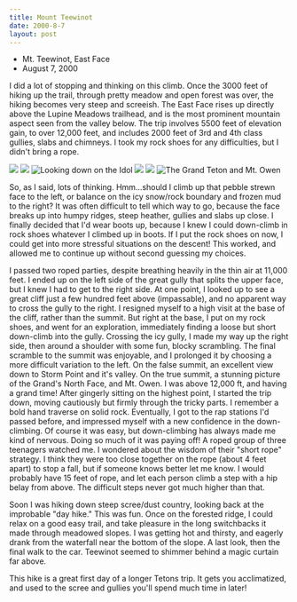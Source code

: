 ```yaml
---
title: Mount Teewinot
date: 2000-8-7
layout: post
---
```


* Mt. Teewinot, East Face
* August 7, 2000

I did a lot of stopping and thinking on this climb. Once the 3000 feet
of hiking up the trail, through pretty meadow and open forest was
over, the hiking becomes very steep and screeish. The East Face rises
up directly above the Lupine Meadows trailhead, and is the most
prominent mountain aspect seen from the valley below. The trip
involves 5500 feet of elevation gain, to over 12,000 feet, and
includes 2000 feet of 3rd and 4th class gullies, slabs and chimneys. I
took my rock shoes for any difficulties, but I didn't bring a rope.


![](images/articles/trips/2000/fteewinot.jpg)
![](images/articles/trips/2000/teenear.jpg)
![Looking down on the Idol](images/articles/trips/2000/theidol.jpg)
![](images/articles/trips/2000/fromtee.jpg)
![](images/articles/trips/2000/grandt.jpg)
![The Grand Teton and Mt. Owen](images/articles/trips/2000/ham2.jpg)

So, as I said, lots of thinking. Hmm...should I climb up that pebble
strewn face to the left, or balance on the icy snow/rock boundary and
frozen mud to the right? It was often difficult to tell which way to
go, because the face breaks up into humpy ridges, steep heather,
gullies and slabs up close. I finally decided that I'd wear boots up,
because I knew I could down-climb in rock shoes whatever I climbed up
in boots.  If I put the rock shoes on now, I could get into more
stressful situations on the descent!  This worked, and allowed me to
continue up without second guessing my choices.



I passed two roped parties, despite breathing heavily in the thin air
at 11,000 feet.  I ended up on the left side of the great gully that
splits the upper face, but I knew I had to get to the right side. At
one point, I looked up to see a great cliff just a few hundred feet
above (impassable), and no apparent way to cross the gully to the
right.  I resigned myself to a high visit at the base of the cliff,
rather than the summit.  But right at the base, I put on my rock
shoes, and went for an exploration, immediately finding a loose but
short down-climb into the gully. Crossing the icy gully, I made my way
up the right side, then around a shoulder with some fun, blocky
scrambling.  The final scramble to the summit was enjoyable, and I
prolonged it by choosing a more difficult variation to the left. On
the false summit, an excellent view down to Storm Point and it's
valley. On the true summit, a stunning picture of the Grand's North
Face, and Mt. Owen. I was above 12,000 ft, and having a grand time!
After gingerly sitting on the highest point, I started the trip down,
moving cautiously but firmly through the tricky parts. I remember a
bold hand traverse on solid rock.  Eventually, I got to the rap
stations I'd passed before, and impressed myself with a new confidence
in the down-climbing. Of course it was easy, but down-climbing has
always made me kind of nervous. Doing so much of it was paying off! A
roped group of three teenagers watched me. I wondered about the wisdom
of their "short rope" strategy. I think they were too close together
on the rope (about 4 feet apart) to stop a fall, but if someone knows
better let me know. I would probably have 15 feet of rope, and let
each person climb a step with a hip belay from above. The difficult
steps never got much higher than that.



Soon I was hiking down steep scree/dust country, looking back at the
improbable "day hike." This was fun. Once on the forested ridge, I
could relax on a good easy trail, and take pleasure in the long
switchbacks it made through meadowed slopes.  I was getting hot and
thirsty, and eagerly drank from the waterfall near the bottom of the
slope. A last look, then the final walk to the car. Teewinot seemed to
shimmer behind a magic curtain far above.


This hike is a great first day of a longer Tetons trip. It gets you
acclimatized, and used to the scree and gullies you'll spend much time
in later!






